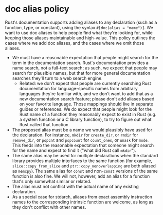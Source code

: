 doc alias policy
================

Rust's documentation supports adding aliases to any declaration (such as a
function, type, or constant), using the syntax `#[doc(alias = "name")]`. We
want to use doc aliases to help people find what they're looking for, while
keeping those aliases maintainable and high-value. This policy outlines the
cases where we add doc aliases, and the cases where we omit those aliases.

- We must have a reasonable expectation that people might search for the term
  in the documentation search. Rust's documentation provides a name search, not
  a full-text search; as such, we expect that people may search for plausible
  names, but that for more general documentation searches they'll turn to a web
  search engine.
  - Related: we don't expect that people are currently searching Rust
    documentation for language-specific names from arbitrary languages they're
    familiar with, and we don't want to add that as a new documentation search
    feature; please don't add aliases based on your favorite language. Those
    mappings should live in separate guides or references. We do expect that
    people might look for the Rust name of a function they reasonably expect to
    exist in Rust (e.g. a system function or a C library function), to try to
    figure out what Rust called that function.
- The proposed alias must be a name we would plausibly have used for the
  declaration. For instance, `mkdir` for `create_dir`, or `rmdir` for
  `remove_dir`, or `popcnt` and `popcount` for `count_ones`, or `umask` for
  `mode`. This feeds into the reasonable expectation that someone might search
  for the name and expect to find it ("what did Rust call `mkdir`").
- The same alias may be used for multiple declarations when the standard library
  provides multiple interfaces to the same function (for example,
  `slice::copy_from_slice` and `ptr::copy_nonoverlapping` are both aliased as
  `memcpy`). The same alias for `const` and non-`const` versions of the same
  function is also fine. We will not, however, add an alias for a function
  that's only somewhat similar or related.
- The alias must not conflict with the actual name of any existing declaration.
- As a special case for stdarch, aliases from exact assembly instruction names
  to the corresponding intrinsic function are welcome, as long as they don't
  conflict with other names.
